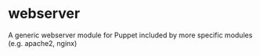 webserver
=========

A generic webserver module for Puppet included by more specific modules (e.g. apache2, nginx)
